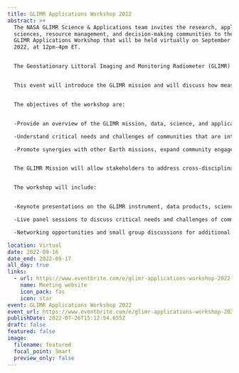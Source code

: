 ```yaml
---
title: GLIMR Applications Workshop 2022
abstract: >+
  The NASA GLIMR Science & Applications team invites the research, applied
  sciences, resource management, and decision-making communities to the 1st
  GLIMR Applications Workshop that will be held virtually on September 16th,
  2022, at 12pm-4pm ET.


  The Geostationary Littoral Imaging and Monitoring Radiometer (GLIMR) is NASA’s new satellite mission that will provide unique high frequency, high spatial, high accuracy, and hyper-spectral observations to quantify and understand key coastal ocean processes that vary on short temporal and spatial scales. GLIMR will provide federal, state, and local agencies with vital information on coastal hazards (such as oil spills, harmful algal blooms, post-storm assessment, and water quality) for improved response, containment, and public advisories both at sea and along the coast. From its geostationary vantage point, GLIMR will advance coastal science, enabling improved management and hazard mitigation that benefit human health, ecosystem health, and the national economy.


  This event will introduce the GLIMR mission and will discuss how measurements from the vantage point of geostationary orbit offer an unprecedented potential to benefit society, inform stakeholders, and support decision-making in the context of coastal hazards, disasters, resource management, human health, food security, climate change, and ecological forecasting.


  The objectives of the workshop are:


  -Provide an overview of the GLIMR mission, data, science, and applications

  -Understand critical needs and challenges of communities that are interested in working with GLIMR data and identify ways to address these challenges

  -Promote synergies with other Earth missions, expand community engagement within the GLIMR Communities of Practice and Potential as well as other stakeholders, and identify opportunities for capacity development


  The GLIMR Mission will allow stakeholders to address cross-disciplinary research and applied science. This event encourages collaboration across disciplines and invites participation of individuals and organizations with diverse backgrounds and areas of expertise, across different sectors and countries.


  The workshop will include:


  -Keynote presentations on the GLIMR instrument, data products, science and applications foci areas, and multi-mission synergies.

  -Live panel sessions to discuss critical needs and challenges of communities that are interested in working with GLIMR data and identify ways to address these challenges

  -Networking opportunities and small group discussions for additional feedback

location: Virtual
date: 2022-09-16
date_end: 2022-09-17
all_day: true
links:
  - url: https://www.eventbrite.com/e/glimr-applications-workshop-2022-tickets-377349381157
    name: Meeting website
    icon_pack: fas
    icon: star
event: GLIMR Applications Workshop 2022
event_url: https://www.eventbrite.com/e/glimr-applications-workshop-2022-tickets-377349381157
publishDate: 2022-07-26T15:12:54.655Z
draft: false
featured: false
image:
  filename: featured
  focal_point: Smart
  preview_only: false
---
```

